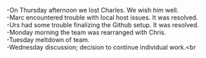 ﻿-On Thursday afternoon we lost Charles. We wish him well.<br>
-Marc encountered trouble with local host issues. It was resolved.<br>
-Urs had some trouble finalizing the Github setup. It was resolved.<br>
-Monday morning the team was rearranged with Chris.<br>
-Tuesday meltdown of team.<br>
-Wednesday discussion; decision to continue individual work.<br

>

